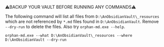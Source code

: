 ⚠️BACKUP YOUR VAULT BEFORE RUNNING ANY COMMANDS⚠️

The following command will list all files from `D:\AnObsidianVault\_resources` which are not referenced by `*.md` files found in `D:\AnObsidianVault`.
Remove `--dry-run` to delete the files.
Also try `orphan-md.exe --help`.

```
orphan-md.exe --what D:\AnObsidianVault\_resources --where D:\AnObsidianVault --dry-run
```

